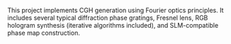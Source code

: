 This project implements CGH generation using Fourier optics principles. It includes several typical diffraction phase gratings, Fresnel lens, RGB hologram synthesis (iterative algorithms included), and SLM-compatible phase map construction.
